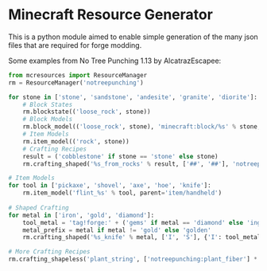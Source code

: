 # Minecraft Resource Generator

This is a python module aimed to enable simple generation of the many json files that are required for forge modding.

Some examples from No Tree Punching 1.13 by AlcatrazEscapee:

```python
from mcresources import ResourceManager
rm = ResourceManager('notreepunching')

for stone in ['stone', 'sandstone', 'andesite', 'granite', 'diorite']:
    # Block States
    rm.blockstate(('loose_rock', stone))
    # Block Models
    rm.block_model(('loose_rock', stone), 'minecraft:block/%s' % stone, 'notreepunching:block/loose_rock')
    # Item Models
    rm.item_model(('rock', stone))
    # Crafting Recipes
    result = ('cobblestone' if stone == 'stone' else stone)
    rm.crafting_shaped('%s_from_rocks' % result, ['##', '##'], 'notreepunching:rock/%s' % stone, 'minecraft:%s' % result)

# Item Models
for tool in ['pickaxe', 'shovel', 'axe', 'hoe', 'knife']:
    rm.item_model('flint_%s' % tool, parent='item/handheld')
    
# Shaped Crafting
for metal in ['iron', 'gold', 'diamond']:
    tool_metal = 'tag!forge:' + ('gems' if metal == 'diamond' else 'ingots') + '/' + metal
    metal_prefix = metal if metal != 'gold' else 'golden'
    rm.crafting_shaped('%s_knife' % metal, ['I', 'S'], {'I': tool_metal, 'S': 'tag!forge:rods/wooden'}, 'notreepunching:%s_knife' % metal_prefix)

# More Crafting Recipes
rm.crafting_shapeless('plant_string', ['notreepunching:plant_fiber'] * 3, 'notreepunching:plant_string')
```